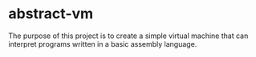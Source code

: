 # abstract-vm
The purpose of this project is to create a simple virtual machine that can interpret programs written in a basic assembly language.
